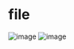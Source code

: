 # file
![image](https://github.com/GianeCR/file/assets/125288026/75e13b19-4052-4e82-94ba-0c1f5c570e15)
![image](https://github.com/GianeCR/file/assets/125288026/11f85c62-91bf-4447-a772-c08802844e4b)

